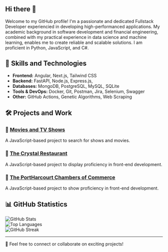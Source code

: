 ## Hi there 👋

<!--
**aghogho-dev/aghogho-dev** is a ✨ _special_ ✨ repository because its `README.md` (this file) appears on your GitHub profile.

Here are some ideas to get you started:

- 🔭 I’m currently working on ...
- 🌱 I’m currently learning ...
- 👯 I’m looking to collaborate on ...
- 🤔 I’m looking for help with ...
- 💬 Ask me about ...
- 📫 How to reach me: ...
- 😄 Pronouns: ...
- ⚡ Fun fact: ...
-->

Welcome to my GitHub profile! I'm a passionate and dedicated Fullstack Developer experiencied in developing high-performanced applications. My academic background in software development and financial engineering, combined with my practical experience in data science and machine learning, enables me to create reliable and scalable solutions. I am proficient in Python, JavaScript, and C#.

## 🚀 Skills and Technologies
- **Frontend:** Angular, Next.js, Tailwind CSS  
- **Backend:** FastAPI, Node.js, Express.js,   
- **Databases:** MongoDB, PostgreSQL, MySQL, SQLite  
- **Tools & DevOps:** Docker, Git, Postman, Jira, Selenium, Swagger
- **Other:** GitHub Actions, Genetic Algorithms, Web Scraping  

## 🛠️ Projects and Work
### 🔹 [Movies and TV Shows](https://aghogho-dev.github.io/CSE330-Project/)
A JavaScript-based project to search for shows and movies.

### 🔹 [The Crystal Restaurant](https://aghogho-dev.github.io/wdd131/crystal/)
A JavaScript-based project to display proficiency in front-end development.

### 🔹 [The PortHarcourt Chambers of Commerce](https://aghogho-dev.github.io/wdd231/chamber/)
A JavaScript-based project to show proficiency in front-end development.

## 📊 GitHub Statistics
![GitHub Stats](https://github-readme-stats.vercel.app/api?username=aghogho-dev&show_icons=true&theme=radical)  
![Top Languages](https://github-readme-stats.vercel.app/api/top-langs/?username=aghogho-dev&layout=compact&theme=radical)
<br>
![GitHub Streak](https://github-readme-streak-stats.herokuapp.com/?user=aghogho-dev&theme=radical)

---

💬 Feel free to connect or collaborate on exciting projects!
